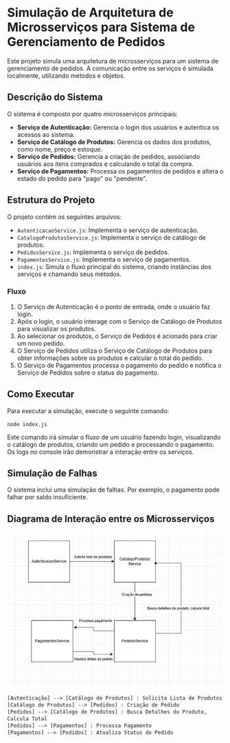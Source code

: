 # Simulação de Arquitetura de Microsserviços para Sistema de Gerenciamento de Pedidos

Este projeto simula uma arquitetura de microsserviços para um sistema de gerenciamento de pedidos. A comunicação entre os serviços é simulada localmente, utilizando métodos e objetos.

## Descrição do Sistema

O sistema é composto por quatro microsserviços principais:

-   **Serviço de Autenticação:** Gerencia o login dos usuários e autentica os acessos ao sistema.
-   **Serviço de Catálogo de Produtos:** Gerencia os dados dos produtos, como nome, preço e estoque.
-   **Serviço de Pedidos:** Gerencia a criação de pedidos, associando usuários aos itens comprados e calculando o total da compra.
-   **Serviço de Pagamentos:** Processa os pagamentos de pedidos e altera o estado do pedido para "pago" ou "pendente".

## Estrutura do Projeto

O projeto contém os seguintes arquivos:

-   `AutenticacaoService.js`: Implementa o serviço de autenticação.
-   `CatalogoProdutosService.js`: Implementa o serviço de catálogo de produtos.
-   `PedidosService.js`: Implementa o serviço de pedidos.
-   `PagamentosService.js`: Implementa o serviço de pagamentos.
-   `index.js`: Simula o fluxo principal do sistema, criando instâncias dos serviços e chamando seus métodos.

### Fluxo
1. O Serviço de Autenticação é o ponto de entrada, onde o usuário faz login.
2. Após o login, o usuário interage com o Serviço de Catálogo de Produtos para visualizar os produtos.
3. Ao selecionar os produtos, o Serviço de Pedidos é acionado para criar um novo pedido.
4. O Serviço de Pedidos utiliza o Serviço de Catálogo de Produtos para obter informações sobre os produtos e calcular o total do pedido.
5. O Serviço de Pagamentos processa o pagamento do pedido e notifica o Serviço de Pedidos sobre o status do pagamento.

## Como Executar

Para executar a simulação, execute o seguinte comando:

```
node index.js
```

Este comando irá simular o fluxo de um usuário fazendo login, visualizando o catálogo de produtos, criando um pedido e processando o pagamento. Os logs no console irão demonstrar a interação entre os serviços.

## Simulação de Falhas

O sistema inclui uma simulação de falhas. Por exemplo, o pagamento pode falhar por saldo insuficiente.

## Diagrama de Interação entre os Microsserviços
![alt text](diagrama.png)

```
[Autenticação] --> [Catálogo de Produtos] : Solicita Lista de Produtos
[Catálogo de Produtos] --> [Pedidos] : Criação de Pedido
[Pedidos] --> [Catálogo de Produtos] : Busca Detalhes do Produto, Calcula Total
[Pedidos] --> [Pagamentos] : Processa Pagamento
[Pagamentos] --> [Pedidos] : Atualiza Status do Pedido
```
